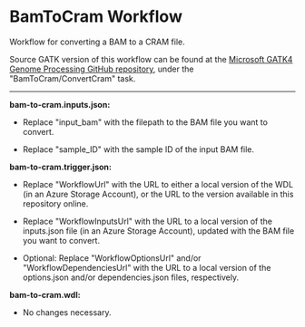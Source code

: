 # BamToCram Workflow
Workflow for converting a BAM to a CRAM file.

Source GATK version of this workflow can be found at the [Microsoft GATK4 Genome Processing GitHub repository](tps://github.com/microsoft/gatk4-genome-processing-pipeline-azure/blob/main-azure/tasks/BamToCram.wdl), under the "BamToCram/ConvertCram" task.

---

**bam-to-cram.inputs.json:** 

* Replace "input_bam" with the filepath to the BAM file you want to convert.

* Replace "sample_ID" with the sample ID of the input BAM file.

**bam-to-cram.trigger.json:**

* Replace "WorkflowUrl" with the URL to either a local version of the WDL (in an Azure Storage Account), or the URL to the version available in this repository online.

* Replace "WorkflowInputsUrl" with the URL to a local version of the inputs.json file (in an Azure Storage Account), updated with the BAM file you want to convert.

* Optional: Replace "WorkflowOptionsUrl" and/or "WorkflowDependenciesUrl" with the URL to a local version of the options.json and/or dependencies.json files, respectively.

**bam-to-cram.wdl:**

* No changes necessary.
